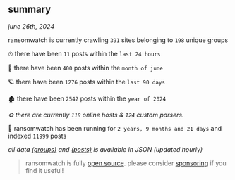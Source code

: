 
## summary
_june 26th, 2024_

ransomwatch is currently crawling `391` sites belonging to `198` unique groups

⏲ there have been `11` posts within the `last 24 hours`

🦈 there have been `400` posts within the `month of june`

🪐 there have been `1276` posts within the `last 90 days`

🏚 there have been `2542` posts within the `year of 2024`

_⚙️ there are currently `118` online hosts & `124` custom parsers._

🦕 ransomwatch has been running for `2 years, 9 months and 21 days` and indexed `11999` posts

_all data  [(groups)](http://ransomwhat.telemetry.ltd/groups) and [(posts)](http://ransomwhat.telemetry.ltd/posts) is available in JSON (updated hourly)_

> ransomwatch is fully [open source](https://github.com/joshhighet/ransomwatch#ransomwatch--). please consider [sponsoring](https://github.com/sponsors/joshhighet) if you find it useful!
